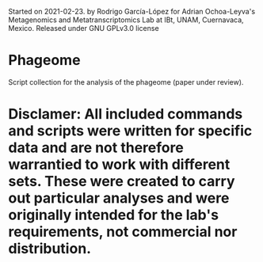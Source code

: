 Started on 2021-02-23.
by Rodrigo García-López for Adrian Ochoa-Leyva's Metagenomics and Metatranscriptomics Lab at IBt, UNAM, Cuernavaca, Mexico.
Released under GNU GPLv3.0 license

# Phageome
Script collection for the analysis of the phageome (paper under review).

# Disclamer: All included commands and scripts were written for specific data and are not therefore warrantied to work with different sets. These were created to carry out particular analyses and were originally intended for the lab's requirements, not commercial nor distribution.




